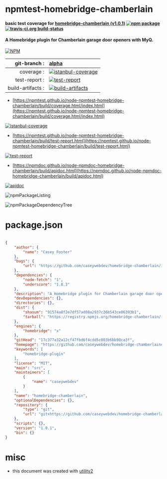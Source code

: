 # npmtest-homebridge-chamberlain

#### basic test coverage for  [homebridge-chamberlain (v1.0.1)](https://github.com/caseywebdev/homebridge-chamberlain#readme)  [![npm package](https://img.shields.io/npm/v/npmtest-homebridge-chamberlain.svg?style=flat-square)](https://www.npmjs.org/package/npmtest-homebridge-chamberlain) [![travis-ci.org build-status](https://api.travis-ci.org/npmtest/node-npmtest-homebridge-chamberlain.svg)](https://travis-ci.org/npmtest/node-npmtest-homebridge-chamberlain)

#### A Homebridge plugin for Chamberlain garage door openers with MyQ.

[![NPM](https://nodei.co/npm/homebridge-chamberlain.png?downloads=true&downloadRank=true&stars=true)](https://www.npmjs.com/package/homebridge-chamberlain)

| git-branch : | [alpha](https://github.com/npmtest/node-npmtest-homebridge-chamberlain/tree/alpha)|
|--:|:--|
| coverage : | [![istanbul-coverage](https://npmtest.github.io/node-npmtest-homebridge-chamberlain/build/coverage.badge.svg)](https://npmtest.github.io/node-npmtest-homebridge-chamberlain/build/coverage.html/index.html)|
| test-report : | [![test-report](https://npmtest.github.io/node-npmtest-homebridge-chamberlain/build/test-report.badge.svg)](https://npmtest.github.io/node-npmtest-homebridge-chamberlain/build/test-report.html)|
| build-artifacts : | [![build-artifacts](https://npmtest.github.io/node-npmtest-homebridge-chamberlain/glyphicons_144_folder_open.png)](https://github.com/npmtest/node-npmtest-homebridge-chamberlain/tree/gh-pages/build)|

- [https://npmtest.github.io/node-npmtest-homebridge-chamberlain/build/coverage.html/index.html](https://npmtest.github.io/node-npmtest-homebridge-chamberlain/build/coverage.html/index.html)

[![istanbul-coverage](https://npmtest.github.io/node-npmtest-homebridge-chamberlain/build/screenCapture.buildCi.browser.%252Ftmp%252Fbuild%252Fcoverage.lib.html.png)](https://npmtest.github.io/node-npmtest-homebridge-chamberlain/build/coverage.html/index.html)

- [https://npmtest.github.io/node-npmtest-homebridge-chamberlain/build/test-report.html](https://npmtest.github.io/node-npmtest-homebridge-chamberlain/build/test-report.html)

[![test-report](https://npmtest.github.io/node-npmtest-homebridge-chamberlain/build/screenCapture.buildCi.browser.%252Ftmp%252Fbuild%252Ftest-report.html.png)](https://npmtest.github.io/node-npmtest-homebridge-chamberlain/build/test-report.html)

- [https://npmdoc.github.io/node-npmdoc-homebridge-chamberlain/build/apidoc.html](https://npmdoc.github.io/node-npmdoc-homebridge-chamberlain/build/apidoc.html)

[![apidoc](https://npmdoc.github.io/node-npmdoc-homebridge-chamberlain/build/screenCapture.buildCi.browser.%252Ftmp%252Fbuild%252Fapidoc.html.png)](https://npmdoc.github.io/node-npmdoc-homebridge-chamberlain/build/apidoc.html)

![npmPackageListing](https://npmtest.github.io/node-npmtest-homebridge-chamberlain/build/screenCapture.npmPackageListing.svg)

![npmPackageDependencyTree](https://npmtest.github.io/node-npmtest-homebridge-chamberlain/build/screenCapture.npmPackageDependencyTree.svg)



# package.json

```json

{
    "author": {
        "name": "Casey Foster"
    },
    "bugs": {
        "url": "https://github.com/caseywebdev/homebridge-chamberlain/issues"
    },
    "dependencies": {
        "node-fetch": "1",
        "underscore": "1.8.3"
    },
    "description": "A Homebridge plugin for Chamberlain garage door openers with MyQ.",
    "devDependencies": {},
    "directories": {},
    "dist": {
        "shasum": "91574a8f2e7df57ad08a2937c26b543ce06393b1",
        "tarball": "https://registry.npmjs.org/homebridge-chamberlain/-/homebridge-chamberlain-1.0.1.tgz"
    },
    "engines": {
        "homebridge": "x"
    },
    "gitHead": "17c377a32a12cf47fbd6f4cdd5c803b6bb98ca3f",
    "homepage": "https://github.com/caseywebdev/homebridge-chamberlain#readme",
    "keywords": [
        "homebridge-plugin"
    ],
    "license": "MIT",
    "main": "src",
    "maintainers": [
        {
            "name": "caseywebdev"
        }
    ],
    "name": "homebridge-chamberlain",
    "optionalDependencies": {},
    "repository": {
        "type": "git",
        "url": "git+https://github.com/caseywebdev/homebridge-chamberlain.git"
    },
    "scripts": {},
    "version": "1.0.1",
    "bin": {}
}
```



# misc
- this document was created with [utility2](https://github.com/kaizhu256/node-utility2)

